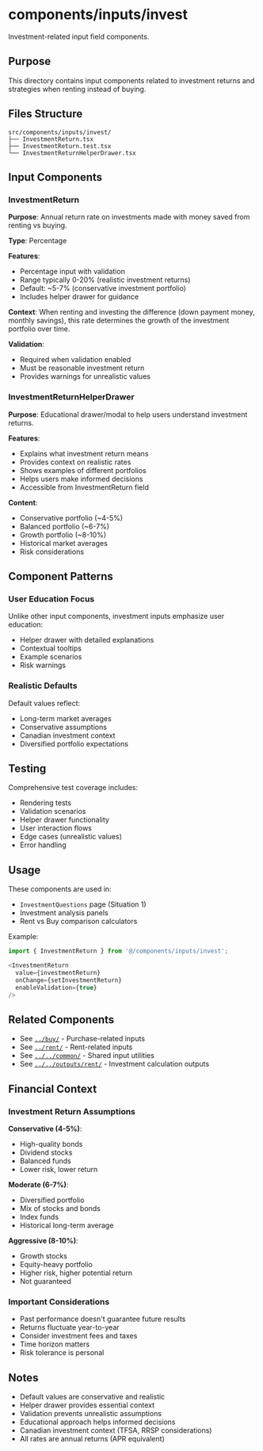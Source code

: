 # components/inputs/invest

Investment-related input field components.

## Purpose

This directory contains input components related to investment returns and strategies when renting instead of buying.

## Files Structure

```
src/components/inputs/invest/
├── InvestmentReturn.tsx
├── InvestmentReturn.test.tsx
└── InvestmentReturnHelperDrawer.tsx
```

## Input Components

### InvestmentReturn

**Purpose**: Annual return rate on investments made with money saved from renting vs buying.

**Type**: Percentage

**Features**:
- Percentage input with validation
- Range typically 0-20% (realistic investment returns)
- Default: ~5-7% (conservative investment portfolio)
- Includes helper drawer for guidance

**Context**: When renting and investing the difference (down payment money, monthly savings), this rate determines the growth of the investment portfolio over time.

**Validation**:
- Required when validation enabled
- Must be reasonable investment return
- Provides warnings for unrealistic values

### InvestmentReturnHelperDrawer

**Purpose**: Educational drawer/modal to help users understand investment returns.

**Features**:
- Explains what investment return means
- Provides context on realistic rates
- Shows examples of different portfolios
- Helps users make informed decisions
- Accessible from InvestmentReturn field

**Content**:
- Conservative portfolio (~4-5%)
- Balanced portfolio (~6-7%)
- Growth portfolio (~8-10%)
- Historical market averages
- Risk considerations

## Component Patterns

### User Education Focus
Unlike other input components, investment inputs emphasize user education:
- Helper drawer with detailed explanations
- Contextual tooltips
- Example scenarios
- Risk warnings

### Realistic Defaults
Default values reflect:
- Long-term market averages
- Conservative assumptions
- Canadian investment context
- Diversified portfolio expectations

## Testing

Comprehensive test coverage includes:
- Rendering tests
- Validation scenarios
- Helper drawer functionality
- User interaction flows
- Edge cases (unrealistic values)
- Error handling

## Usage

These components are used in:
- `InvestmentQuestions` page (Situation 1)
- Investment analysis panels
- Rent vs Buy comparison calculators

Example:
```typescript
import { InvestmentReturn } from '@/components/inputs/invest';

<InvestmentReturn
  value={investmentReturn}
  onChange={setInvestmentReturn}
  enableValidation={true}
/>
```

## Related Components

- See [`../buy/`](../buy/README.md) - Purchase-related inputs
- See [`../rent/`](../rent/README.md) - Rent-related inputs
- See [`../../common/`](../../common/README.md) - Shared input utilities
- See [`../../outputs/rent/`](../../outputs/rent/README.md) - Investment calculation outputs

## Financial Context

### Investment Return Assumptions

**Conservative (4-5%)**:
- High-quality bonds
- Dividend stocks
- Balanced funds
- Lower risk, lower return

**Moderate (6-7%)**:
- Diversified portfolio
- Mix of stocks and bonds
- Index funds
- Historical long-term average

**Aggressive (8-10%)**:
- Growth stocks
- Equity-heavy portfolio
- Higher risk, higher potential return
- Not guaranteed

### Important Considerations

- Past performance doesn't guarantee future results
- Returns fluctuate year-to-year
- Consider investment fees and taxes
- Time horizon matters
- Risk tolerance is personal

## Notes

- Default values are conservative and realistic
- Helper drawer provides essential context
- Validation prevents unrealistic assumptions
- Educational approach helps informed decisions
- Canadian investment context (TFSA, RRSP considerations)
- All rates are annual returns (APR equivalent)
